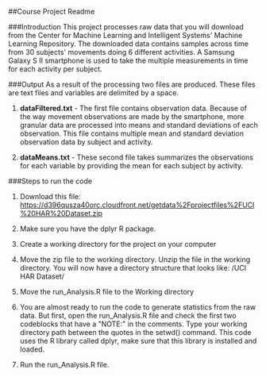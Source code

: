 ##Course Project Readme

###Introduction
This project processes raw data that you will download from the Center for Machine Learning and Intelligent Systems' Machine Learning Repository. The downloaded data contains samples across time from 30 subjects' movements doing 6 different activities. A Samsung Galaxy S II smartphone is used to take the multiple measurements in time for each activity per subject. 

###Output
As a result of the processing two files are produced. These files are text files and variables are delimited by a space. 

1. **dataFiltered.txt** - The first file contains observation data. Because of the way movement observations are made by the smartphone, more granular data are processed into means and standard deviations of each observation. This file contains multiple mean and standard deviation observation data by subject and activity. 

2. **dataMeans.txt** - These second file takes summarizes the observations for each variable by providing the mean for each subject by activity.


###Steps to run the code

1. Download this file: https://d396qusza40orc.cloudfront.net/getdata%2Fprojectfiles%2FUCI%20HAR%20Dataset.zip

2. Make sure you have the dplyr R package. 

3. Create a working directory for the project on your computer

4. Move the zip file to the working directory. Unzip the file in the working directory. 
You will now have a directory structure that looks like: <Working Directory>/UCI HAR Dataset/

5. Move the run_Analysis.R file to the Working directory

6. You are almost ready to run the code to generate statistics from the raw data. But first, open the run_Analysis.R file and check the first two codeblocks that have a "NOTE:" in the comments. Type your working directory path between the quotes in the setwd() command. This code uses the R library called dplyr, make sure that this library is installed and loaded.

7. Run the run_Analysis.R file.



